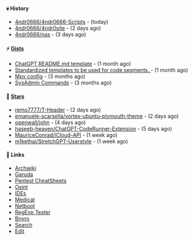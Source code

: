 #### 💀 History

- [4ndr0666/4ndr0666-Scripts](https://github.com/4ndr0666/4ndr0666-Scripts) - (today)
- [4ndr0666/4ndr0site](https://github.com/4ndr0666/4ndr0site) - (2 days ago)
- [4ndr0666/nas](https://github.com/4ndr0666/nas) - (3 days ago)

#### ⚡ [Gists](https://gist.github.com/4ndr0666)

- [ChatGPT README.md template](https://gist.github.com/4544fdae1dfd8d364821db23bd63dd7f) - (1 month ago)
- [Standardized templates to be used for code segments. ](https://gist.github.com/814e30f80382ca7e6932133278642180) - (1 month ago)
- [Mpv config](https://gist.github.com/3b374e66eeb82b8d049b9fb70c5f2b16) - (3 months ago)
- [SysAdmin Commands](https://gist.github.com/cc2c3e025404fd8c30ffa4bbdf21b26f) - (3 months ago)

#### 🌟 [Stars](https://github.com/4ndr0666?tab=stars)

- [remo7777/T-Header](https://github.com/remo7777/T-Header) - (2 days ago)
- [emanuele-scarsella/vortex-ubuntu-plymouth-theme](https://github.com/emanuele-scarsella/vortex-ubuntu-plymouth-theme) - (2 days ago)
- [openwall/john](https://github.com/openwall/john) - (4 days ago)
- [haseeb-heaven/ChatGPT-CodeRunner-Extension](https://github.com/haseeb-heaven/ChatGPT-CodeRunner-Extension) - (5 days ago)
- [MauriceConrad/iCloud-API](https://github.com/MauriceConrad/iCloud-API) - (1 week ago)
- [m1kethai/StretchGPT-Userstyle](https://github.com/m1kethai/StretchGPT-Userstyle) - (1 week ago)

#### 📌 Links

- [Archwiki](https://wiki.archlinux.org/index.php?title=Special:Search&search)
- [Garuda](https://start.garudalinux.org)
- [Pentest CheatSheets](https://github.com/coreb1t/awesome-pentest-cheat-sheets)
- [Osint](https://github.com/cipher387/osint_stuff_tool_collection)
- [IDEs](https://github.com/styfle/awesome-online-ide)
- [Medicat](https://github.com/mon5termatt/medicat_installer)
- [Netboot](https://github.com/4ndr0666/netboot.xyz-custom)
- [RegExp Tester](https://iblogbox.com/devtools/regexp)
- [Bnyro](https://me.chatoyer.de/search/)
- [Search](https://github.com/edoardottt/awesome-hacker-search-engines)
- [Edit](https://github.com/4ndr0666/4ndr0666/blob/master/templates/README.md.tpl)


